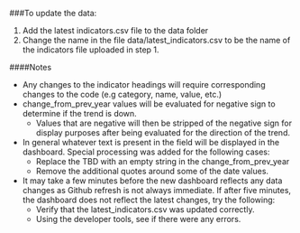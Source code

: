 ###To update the data:

1. Add the latest indicators.csv file to the data folder
2. Change the name in the file data/latest_indicators.csv to be the name of the indicators file uploaded in step 1.

####Notes

* Any changes to the indicator headings will require corresponding changes to the code (e.g category, name, value, etc.)
* change_from_prev_year values will be evaluated for negative sign to determine if the trend is down.  
  * Values that are negative will then be stripped of the negative sign for display purposes after being evaluated for the direction of the trend.  
* In general whatever text is present in the field will be displayed in the dashboard.  Special processing was added for the following cases:
  * Replace the TBD with an empty string in the change_from_prev_year
  * Remove the additional quotes around some of the date values.  
* It may take a few minutes before the new dashboard reflects any data changes as Github refresh is not always immediate.  If after five minutes, the dashboard does not reflect the latest changes, try the following:
  * Verify that the latest_indicators.csv was updated correctly. 
  * Using the developer tools, see if there were any errors.
